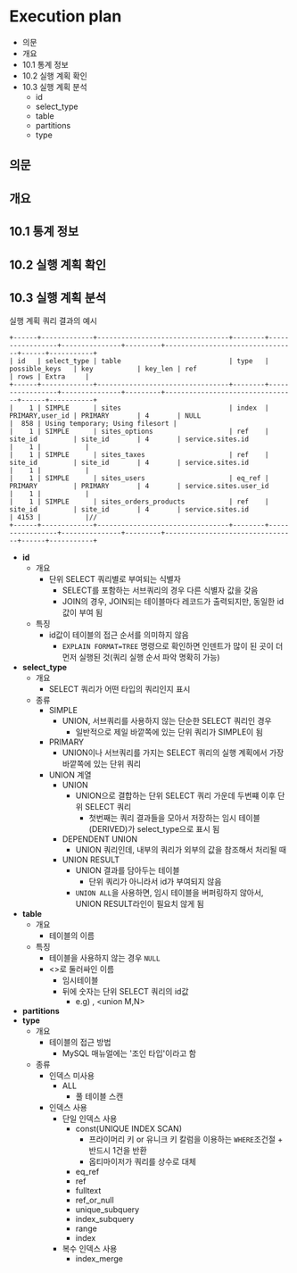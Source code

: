 # Execution plan

- 의문
- 개요
- 10.1 통계 정보
- 10.2 실행 계획 확인
- 10.3 실행 계획 분석
  - id
  - select_type
  - table
  - partitions
  - type

## 의문

## 개요

## 10.1 통계 정보

## 10.2 실행 계획 확인

## 10.3 실행 계획 분석

실행 계획 쿼리 결과의 예시

```
+------+-------------+---------------------------------+--------+-----------------+---------------+---------+---------------------------------+------+-----------+
| id   | select_type | table                           | type   | possible_keys   | key           | key_len | ref                             | rows | Extra     |
+------+-------------+---------------------------------+--------+-----------------+---------------+---------+---------------------------------+------+-----------+
|    1 | SIMPLE      | sites                           | index  | PRIMARY,user_id | PRIMARY       | 4       | NULL                            |  858 | Using temporary; Using filesort |
|    1 | SIMPLE      | sites_options                   | ref    | site_id         | site_id       | 4       | service.sites.id                |    1 |           |
|    1 | SIMPLE      | sites_taxes                     | ref    | site_id         | site_id       | 4       | service.sites.id                |    1 |           |
|    1 | SIMPLE      | sites_users                     | eq_ref | PRIMARY         | PRIMARY       | 4       | service.sites.user_id           |    1 |           |
|    1 | SIMPLE      | sites_orders_products           | ref    | site_id         | site_id       | 4       | service.sites.id                | 4153 |           |//
+------+-------------+---------------------------------+--------+-----------------+---------------+---------+---------------------------------+------+-----------+
```

- **id**
  - 개요
    - 단위 SELECT 쿼리별로 부여되는 식별자
      - SELECT를 포함하는 서브쿼리의 경우 다른 식별자 값을 갖음
      - JOIN의 경우, JOIN되는 테이블마다 레코드가 출력되지만, 동일한 id값이 부여 됨
  - 특징
    - id값이 테이블의 접근 순서를 의미하지 않음
      - `EXPLAIN FORMAT=TREE` 명령으로 확인하면 인덴트가 많이 된 곳이 더 먼저 실행된 것(쿼리 실행 순서 파악 명확히 가능)
- **select_type**
  - 개요
    - SELECT 쿼리가 어떤 타입의 쿼리인지 표시
  - 종류
    - SIMPLE
      - UNION, 서브쿼리를 사용하지 않는 단순한 SELECT 쿼리인 경우
        - 일반적으로 제일 바깥쪽에 있는 단위 쿼리가 SIMPLE이 됨
    - PRIMARY
      - UNION이나 서브쿼리를 가지는 SELECT 쿼리의 실행 계획에서 가장 바깥쪽에 있는 단위 쿼리
    - UNION 계열
      - UNION
        - UNION으로 결합하는 단위 SELECT 쿼리 가운데 두번쨰 이후 단위 SELECT 쿼리
          - 첫번째는 쿼리 결과들을 모아서 저장하는 임시 테이블(DERIVED)가 select_type으로 표시 됨
      - DEPENDENT UNION
        - UNION 쿼리인데, 내부의 쿼리가 외부의 값을 참조해서 처리될 때
      - UNION RESULT
        - UNION 결과를 담아두는 테이블
          - 단위 쿼리가 아니라서 id가 부여되지 않음
        - `UNION ALL`을 사용하면, 임시 테이블을 버퍼링하지 않아서, UNION RESULT라인이 필요치 않게 됨
- **table**
  - 개요
    - 테이블의 이름
  - 특징
    - 테이블을 사용하지 않는 경우 `NULL`
    - <>로 둘러싸인 이름
      - 임시테이블
      - 뒤에 숫자는 단위 SELECT 쿼리의 id값
        - e.g) <drived N>, <union M,N>
- **partitions**
- **type**
  - 개요
    - 테이블의 접근 방법
      - MySQL 매뉴얼에는 '조인 타입'이라고 함
  - 종류
    - 인덱스 미사용
      - ALL
        - 풀 테이블 스캔
    - 인덱스 사용
      - 단일 인덱스 사용
        - const(UNIQUE INDEX SCAN)
          - 프라이머리 키 or 유니크 키 칼럼을 이용하는 `WHERE`조건절 + 반드시 1건을 반환
          - 옵티마이저가 쿼리를 상수로 대체
        - eq_ref
        - ref
        - fulltext
        - ref_or_null
        - unique_subquery
        - index_subquery
        - range
        - index
      - 복수 인덱스 사용
        - index_merge
